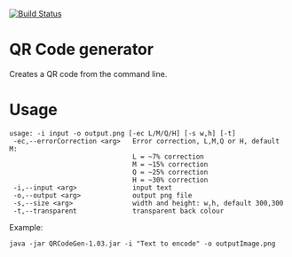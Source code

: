 [![Build Status](https://travis-ci.org/NovaCrypto/Cli-QrCode.svg?branch=master)](https://travis-ci.org/NovaCrypto/Cli-QrCode)

QR Code generator
==

Creates a QR code from the command line.

Usage
==

```
usage: -i input -o output.png [-ec L/M/Q/H] [-s w,h] [-t]
 -ec,--errorCorrection <arg>   Error correction, L,M,Q or H, default M:
                               L = ~7% correction
                               M = ~15% correction
                               Q = ~25% correction
                               H = ~30% correction
 -i,--input <arg>              input text
 -o,--output <arg>             output png file
 -s,--size <arg>               width and height: w,h, default 300,300
 -t,--transparent              transparent back colour
```

Example:

```
java -jar QRCodeGen-1.03.jar -i "Text to encode" -o outputImage.png
```
